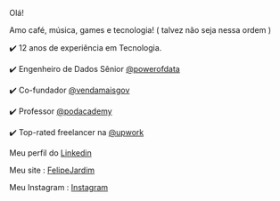 

 Olá! 
 
 Amo café, música, games e tecnologia! ( talvez não seja nessa ordem ) 


✔️ 12 anos de experiência em Tecnologia.

✔️ Engenheiro de Dados Sênior [@powerofdata](https://www.powerofdata.com.br/)

✔️ Co-fundador [@vendamaisgov](https://www.vendamaisgov.com.br/)

✔️ Professor [@podacademy](https://www.podacademy.com.br/professores-pod-academy)

✔️ Top-rated freelancer na [@upwork](https://www.upwork.com/freelancers/~01e270ef24f4fb423a)


Meu perfil do [Linkedin](https://www.linkedin.com/in/felipe-jardim-fiorentino-0a0b5972/)

Meu site : [FelipeJardim](https://felipejardim.online/) 

Meu Instagram :  [Instagram](https://www.instagram.com/feelipejardim/)



